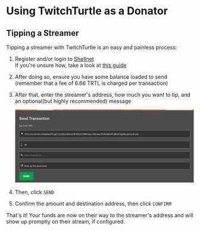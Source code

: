 # Using TwitchTurtle as a Donator

## Tipping a Streamer

Tipping a streamer with TwitchTurtle is an easy and painless process:

1.  Register and/or login to [Shellnet](https://shellnet.pw)  
    If you're unsure how, take a look at [this guide](https://docs.turtlecoin.lol/guides/wallets/using-shellnet/#creating-a-walletsigning-up)

2.  After doing so, ensure you have some balance loaded to send (remember that a fee of 6.66 TRTL is charged per transaction)

3.  After that, enter the streamer's address, how much you want to tip, and an optional(but highly recommended) message

    ![tip](images/tip.png)

4.  Then, click `SEND`

5.  Confirm the amount and destination address, then click `CONFIRM`

That's it! Your funds are now on their way to the streamer's address and will show up promptly on their stream, if configured.

   
